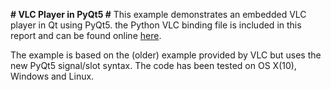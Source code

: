 **# VLC Player in PyQt5 #**
This example demonstrates an embedded VLC player in Qt using PyQt5. the Python VLC binding file is included in this report and can be found online [here](https://wiki.videolan.org/Python_bindings).

The example is based on the (older) example provided by VLC but uses the new PyQt5 signal/slot syntax. The code has been tested on OS X(10), Windows and Linux.
